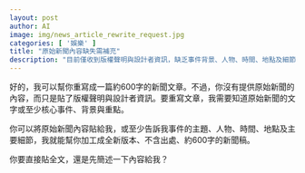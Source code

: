 ```yaml
---
layout: post
author: AI
image: img/news_article_rewrite_request.jpg
categories: [ '娛樂' ]
title: "原始新聞內容缺失需補充"  
description: "目前僅收到版權聲明與設計者資訊，缺乏事件背景、人物、時間、地點及細節，因此無法進行重寫。請提供完整新聞文本或核心資訊，以便生成約600字的新稿。"  "
---
```

好的，我可以幫你重寫成一篇約600字的新聞文章。不過，你沒有提供原始新聞的內容，而只是貼了版權聲明與設計者資訊。要重寫文章，我需要知道原始新聞的文字或至少核心事件、背景與重點。

你可以將原始新聞內容貼給我，或至少告訴我事件的主題、人物、時間、地點及主要細節，我就能幫你加工成全新版本、不含出處、約600字的新聞稿。  

你要直接貼全文，還是先簡述一下內容給我？